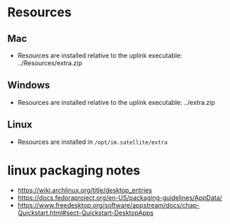 

# Resources
## Mac
- Resources are installed relative to the uplink executable: ../Resources/extra.zip

## Windows
- Resources are installed relative to the uplink executable: ../extra.zip 

## Linux
- Resources are installed in `/opt/im.satellite/extra`


# linux packaging notes
- https://wiki.archlinux.org/title/desktop_entries
- https://docs.fedoraproject.org/en-US/packaging-guidelines/AppData/
- https://www.freedesktop.org/software/appstream/docs/chap-Quickstart.html#sect-Quickstart-DesktopApps
